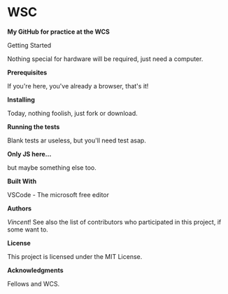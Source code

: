 # WSC

**My GitHub for practice at the WCS**

Getting Started

Nothing special for hardware will be required, just need a computer.

**Prerequisites**

If you're here, you've already a browser, that's it!

**Installing**

Today, nothing foolish, just fork or download.

**Running the tests**

Blank tests ar useless, but you'll need test asap.

**Only JS here...**

but maybe something else too.

**Built With**

VSCode - The microsoft free editor

**Authors**

*Vincent*! 
See also the list of contributors who participated in this project, if some want to.

**License**

This project is licensed under the MIT License.

**Acknowledgments**

Fellows and WCS.


